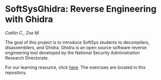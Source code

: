 # SoftSysGhidra: Reverse Engineering with Ghidra
*Caitlin C., Zoe M.*

The goal of this project is to introduce SoftSys students to decompilers, disassemblers, and Ghidra. Ghidra is an open source software reverse engineering tool developed by the National Security Administration Research Directorate.

For our learning resource, click [here](https://sites.google.com/view/ghidra-reverse-engineering/home). The exercises are located in this repository. 
